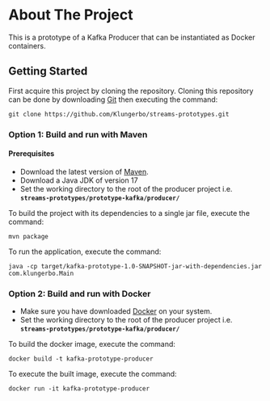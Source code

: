 # About The Project
This is a prototype of a Kafka Producer that can be instantiated as Docker containers.
## Getting Started
First acquire this project by cloning the repository. Cloning this repository can be done by downloading [Git](https://git-scm.com/) then executing the command:
```
git clone https://github.com/Klungerbo/streams-prototypes.git
```
### Option 1: Build and run with Maven
#### Prerequisites
* Download the latest version of [Maven](https://maven.apache.org/).
* Download a Java JDK of version 17
* Set the working directory to the root of the producer project i.e. **`streams-prototypes/prototype-kafka/producer/`**


To build the project with its dependencies to a single jar file, execute the command:
```
mvn package
```

To run the application, execute the command:
```
java -cp target/kafka-prototype-1.0-SNAPSHOT-jar-with-dependencies.jar com.klungerbo.Main
```

### Option 2: Build and run with Docker
* Make sure you have downloaded [Docker](https://www.docker.com/) on your system.
* Set the working directory to the root of the producer project i.e. **`streams-prototypes/prototype-kafka/producer/`**

To build the docker image, execute the command:
```
docker build -t kafka-prototype-producer
```

To execute the built image, execute the command:
```
docker run -it kafka-prototype-producer
```